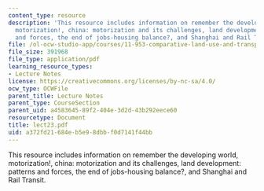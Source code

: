 ```yaml
---
content_type: resource
description: 'This resource includes information on remember the developing world,
  motorization!, china: motorization and its challenges, land development: patterns
  and forces, the end of jobs-housing balance?, and Shanghai and Rail Transit.'
file: /ol-ocw-studio-app/courses/11-953-comparative-land-use-and-transportation-planning-spring-2006/a372fd21684eb5e98dbbf0d7141f44bb_lect23.pdf
file_size: 391968
file_type: application/pdf
learning_resource_types:
- Lecture Notes
license: https://creativecommons.org/licenses/by-nc-sa/4.0/
ocw_type: OCWFile
parent_title: Lecture Notes
parent_type: CourseSection
parent_uid: a4583645-89f2-404e-3d2d-43b292eece60
resourcetype: Document
title: lect23.pdf
uid: a372fd21-684e-b5e9-8dbb-f0d7141f44bb
---
```

This resource includes information on remember the developing world, motorization!, china: motorization and its challenges, land development: patterns and forces, the end of jobs-housing balance?, and Shanghai and Rail Transit.